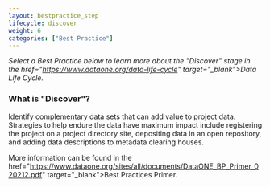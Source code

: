 ```yaml
---
layout: bestpractice_step
lifecycle: discover
weight: 6
categories: ["Best Practice"]
---
```


*Select a Best Practice below to learn more about the "Discover" stage in the  href="https://www.dataone.org/data-life-cycle" target="_blank">Data Life Cycle</a>.*

### What is "Discover"?

Identify complementary data sets that can add value to project data. Strategies to help endure the data have maximum impact include registering the project on a project directory site, depositing data in an open repository, and adding data descriptions to metadata clearing houses.

More information can be found in the href="https://www.dataone.org/sites/all/documents/DataONE_BP_Primer_020212.pdf" target="_blank">Best Practices Primer</a>.
